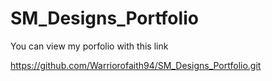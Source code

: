 # SM_Designs_Portfolio

You can view my porfolio with this link 

https://github.com/Warriorofaith94/SM_Designs_Portfolio.git
